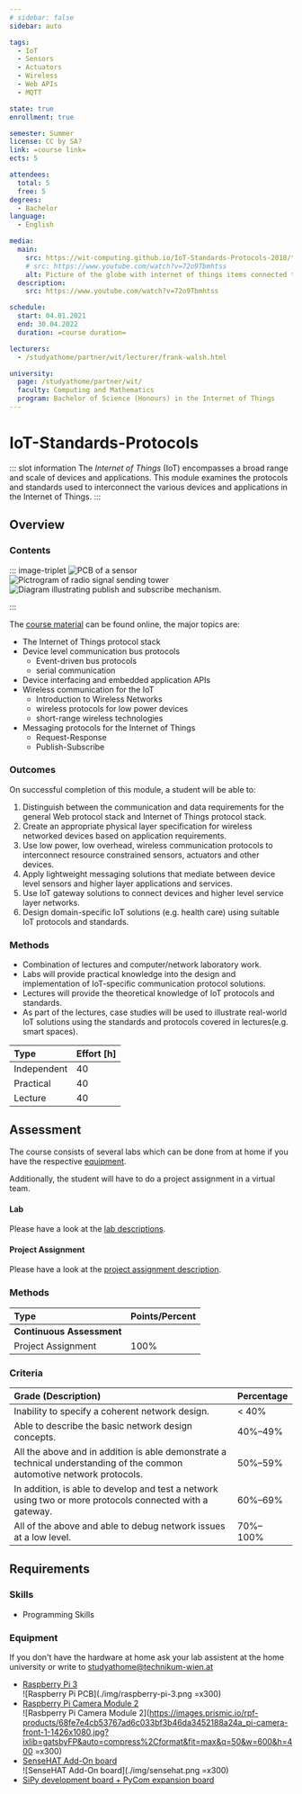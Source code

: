 ```yaml
---
# sidebar: false
sidebar: auto

tags:
  - IoT
  - Sensors
  - Actuators
  - Wireless
  - Web APIs
  - MQTT

state: true
enrollment: true

semester: Summer
license: CC by SA?
link: =course link=
ects: 5

attendees:
  total: 5
  free: 5
degrees:
  - Bachelor
language:
  - English

media:
  main:
    src: https://wit-computing.github.io/IoT-Standards-Protocols-2018/topic-01/talk-1/talk-1.jpg
    # src: https://www.youtube.com/watch?v=72o9Tbmhtss
    alt: Picture of the globe with internet of things items connected to it.
  description:
    src: https://www.youtube.com/watch?v=72o9Tbmhtss

schedule:
  start: 04.01.2021
  end: 30.04.2022
  duration: =course duration=

lecturers:
  - /studyathome/partner/wit/lecturer/frank-walsh.html

university:
  page: /studyathome/partner/wit/
  faculty: Computing and Mathematics
  program: Bachelor of Science (Honours) in the Internet of Things
---
```


# IoT-Standards-Protocols

::: slot information
The _Internet of Things_ (IoT) encompasses a broad range and scale of devices and applications.
This module examines the protocols and standards used to interconnect the various devices and applications in the Internet of Things.
:::

## Overview

### Contents

::: image-triplet
<img src="./img/talk-1.jpg" title="Internet of Things sensor" alt="PCB of a sensor">
<img src="./img/topic-5.png" title="Pictrogram of radio signal sending tower" alt="Pictrogram of radio signal sending tower">
<img src="./img/topic-7.png" title="Diagram illustrating publish and subscribe mechanism" alt="Diagram illustrating publish and subscribe mechanism.">

:::

The [course material](https://tutors-design.netlify.app/course/iot-protocols-2020.netlify.app) can be found online, the major topics are:

- The Internet of Things protocol stack
- Device level communication bus protocols
  - Event-driven bus protocols
  - serial communication
- Device interfacing and embedded application APIs
- Wireless communication for the IoT
  - Introduction to Wireless Networks
  - wireless protocols for low power devices
  - short-range wireless technologies
- Messaging protocols for the Internet of Things
  - Request-Response
  - Publish-Subscribe

### Outcomes

On successful completion of this module, a student will be able to:

1. Distinguish between the communication and data requirements for the general Web protocol stack and Internet of Things protocol stack.
2. Create an appropriate physical layer specification for wireless networked devices based on application requirements.
3. Use low power, low overhead, wireless communication protocols to interconnect resource constrained sensors, actuators and other devices.
4. Apply lightweight messaging solutions that mediate between device level sensors and higher layer applications and services.
5. Use IoT gateway solutions to connect devices and higher level service layer networks.
6. Design domain-specific IoT solutions (e.g. health care) using suitable IoT protocols and standards.

### Methods

- Combination of lectures and computer/network laboratory work.
- Labs will provide practical knowledge into the design and implementation of IoT-specific communication protocol solutions.
- Lectures will provide the theoretical knowledge of IoT protocols and standards.
- As part of the lectures, case studies will be used to illustrate real-world IoT solutions using the standards and protocols covered in lectures(e.g. smart spaces).

| Type        | Effort \[h\] |
| :---------- | :----------- |
| Independent | 40           |
| Practical   | 40           |
| Lecture     | 40           |

## Assessment

<!-- Describe Assessment procedure verbally -->
The course consists of several labs which can be done from at home if you have the respective [equipment](#equipment).

Additionally, the student will have to do a project assignment in a virtual team.

#### Lab

<!-- Describe an example assignment definition -->
Please have a look at the [lab descriptions](https://tutors-design.netlify.app/labs/iot-protocols-2020.netlify.app).

#### Project Assignment

<!-- The final exam will be ... -->
Please have a look at the [project assignment description](https://tutors-design.netlify.app/topic/iot-protocols-2020.netlify.app/topic-000-Assessments).

### Methods

| Type                      | Points/Percent |
| :------------------------ | :------------- |
| **Continuous Assessment** |                |
| Project Assignment        | 100%           |

### Criteria

| Grade (Description)                                                                                                     | Percentage |
| :---------------------------------------------------------------------------------------------------------------------- | :--------- |
| Inability to specify a coherent network design.                                                                         | < 40%      |
| Able to describe the basic network design concepts.                                                                     | 40%–49%    |
| All the above and in addition is able demonstrate a technical understanding of the common automotive network protocols. | 50%–59%    |
| In addition, is able to develop and test a network using two or more protocols connected with a gateway.                | 60%–69%    |
| All of the above and able to debug network issues at a low level.                                                       | 70%–100%   |

## Requirements

### Skills

* Programming Skills

### Equipment

If you don't have the hardware at home ask your lab assistent at the home university or write to [studyathome@technikum-wien.at](mailto:studyathome@technikum-wien.at)

- [Raspberry Pi 3](https://www.raspberrypi.org/)  
  ![Raspberry Pi PCB](./img/raspberry-pi-3.png =x300)
- [Raspberry Pi Camera Module 2](https://www.raspberrypi.com/products/camera-module-v2/)  
  ![Rasbperry Pi Camera Module 2](https://images.prismic.io/rpf-products/68fe7e4cb53767ad6c033bf3b46da3452188a24a_pi-camera-front-1-1426x1080.jpg?ixlib=gatsbyFP&auto=compress%2Cformat&fit=max&q=50&w=600&h=400 =x300)
- [SenseHAT Add-On board](https://www.raspberrypi.org/products/sense-hat/)  
  ![SenseHAT Add-On board](./img/sensehat.png =x300)
- [SiPy development board + PyCom expansion board](https://tutors-design.netlify.app/lab/iot-protocols-2020.netlify.app/topic-07/book-1/Equipment)
